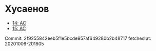 # Хусаенов
- [14: AC](14.md)
- [15: AC](15.md)

Commit: 2f9255842eeb5f1e5bcde957af649280b2b48717
 fetched at: 20201006-201805
